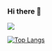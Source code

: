 ### Hi there 👋
![](https://github-profile-summary-cards.vercel.app/api/cards/profile-details?username=tsubaron&theme=nord_bright)

[![Top Langs](https://github-readme-stats.vercel.app/api/top-langs/?username=tsubaron
)](https://github.com/anuraghazra/github-readme-stats)

<!--
**tsubaron/tsubaron** is a ✨ _special_ ✨ repository because its `README.md` (this file) appears on your GitHub profile.

Here are some ideas to get you started:

- 🔭 I’m currently working on ...
- 🌱 I’m currently learning ...
- 👯 I’m looking to collaborate on ...
- 🤔 I’m looking for help with ...
- 💬 Ask me about ...
- 📫 How to reach me: ...
- 😄 Pronouns: ...
- ⚡ Fun fact: ...
-->

